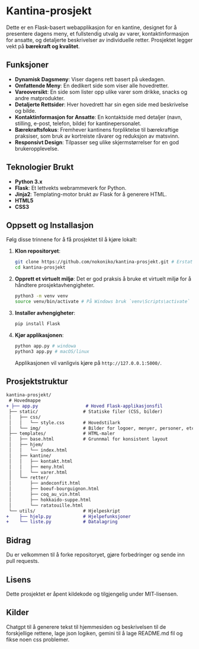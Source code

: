 # Kantina-prosjekt

Dette er en Flask-basert webapplikasjon for en kantine, designet for å presentere dagens meny, et fullstendig utvalg av varer, kontaktinformasjon for ansatte, og detaljerte beskrivelser av individuelle retter. Prosjektet legger vekt på **bærekraft og kvalitet**.

## Funksjoner

-   **Dynamisk Dagsmeny**: Viser dagens rett basert på ukedagen.
-   **Omfattende Meny**: En dedikert side som viser alle hovedretter.
-   **Vareoversikt**: En side som lister opp ulike varer som drikke, snacks og andre matprodukter.
-   **Detaljerte Rettsider**: Hver hovedrett har sin egen side med beskrivelse og bilde.
-   **Kontaktinformasjon for Ansatte**: En kontaktside med detaljer (navn, stilling, e-post, telefon, bilde) for kantinepersonalet.
-   **Bærekraftsfokus**: Fremhever kantinens forpliktelse til bærekraftige praksiser, som bruk av kortreiste råvarer og reduksjon av matsvinn.
-   **Responsivt Design**: Tilpasser seg ulike skjermstørrelser for en god brukeropplevelse.

## Teknologier Brukt

-   **Python 3.x**
-   **Flask**: Et lettvekts webrammeverk for Python.
-   **Jinja2**: Templating-motor brukt av Flask for å generere HTML.
-   **HTML5**
-   **CSS3**

## Oppsett og Installasjon

Følg disse trinnene for å få prosjektet til å kjøre lokalt:

1.  **Klon repositoryet**:
    ```bash
    git clone https://github.com/nokoniko/kantina-prosjekt.git # Erstatt med den faktiske URL-en til ditt repository
    cd kantina-prosjekt
    ```

2.  **Opprett et virtuelt miljø**:
    Det er god praksis å bruke et virtuelt miljø for å håndtere prosjektavhengigheter.
    ```bash
    python3 -m venv venv
    source venv/bin/activate # På Windows bruk `venv\Scripts\activate`
    ```

3.  **Installer avhengigheter**:
    ```bash
    pip install Flask
    ```

4.  **Kjør applikasjonen**:
    ```bash
    python app.py # windowa
    python3 app.py # macOS/linux
    ```
    Applikasjonen vil vanligvis kjøre på `http://127.0.0.1:5000/`.

## Prosjektstruktur

```diff
kantina-prosjekt/
 # Hovedmappe
+ ├── app.py                  # Hoved Flask-applikasjonsfil
 ├── static/                 # Statiske filer (CSS, bilder)
 │   ├── css/
 │   │   └── style.css       # Hovedstilark
 │   └── img/                # Bilder for logoer, menyer, personer, etc.
 ├── templates/              # HTML-maler
 │   ├── base.html           # Grunnmal for konsistent layout
 │   ├── hjem/
 │   │   └── index.html
 │   ├── kantine/
 │   │   ├── kontakt.html
 │   │   ├── meny.html
 │   │   └── varer.html
 │   └── retter/
 │       ├── andeconfit.html
 │       ├── boeuf-bourguignon.html
 │       ├── coq_au_vin.html
 │       ├── hokkaido-suppe.html
 │       └── ratatouille.html
 └── utils/                  # Hjelpeskript
+    ├── hjelp.py            # Hjelpefunksjoner
+    └── liste.py            # Datalagring
```

## Bidrag

Du er velkommen til å forke repositoryet, gjøre forbedringer og sende inn pull requests.

## Lisens

Dette prosjektet er åpent kildekode og tilgjengelig under MIT-lisensen.

## Kilder

Chatgpt til å generere tekst til hjemmesiden og beskrivelsen til de forskjellige rettene, lage json logiken, gemini til å lage README.md fil og fikse noen css problemer.